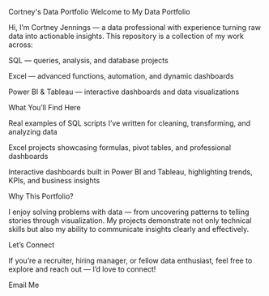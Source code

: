 Cortney's Data Portfolio
Welcome to My Data Portfolio

Hi, I’m Cortney Jennings — a data professional with experience turning raw data into actionable insights. This repository is a collection of my work across:

SQL — queries, analysis, and database projects

Excel — advanced functions, automation, and dynamic dashboards

Power BI & Tableau — interactive dashboards and data visualizations

What You’ll Find Here

Real examples of SQL scripts I’ve written for cleaning, transforming, and analyzing data

Excel projects showcasing formulas, pivot tables, and professional dashboards

Interactive dashboards built in Power BI and Tableau, highlighting trends, KPIs, and business insights

Why This Portfolio?

I enjoy solving problems with data — from uncovering patterns to telling stories through visualization. My projects demonstrate not only technical skills but also my ability to communicate insights clearly and effectively.

Let’s Connect

If you’re a recruiter, hiring manager, or fellow data enthusiast, feel free to explore and reach out — I’d love to connect!

Email Me
